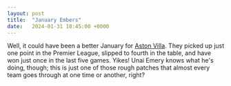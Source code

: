 ```yaml
---
layout: post
title:  "January Embers"
date:   2024-01-31 18:45:00 +0000
---
```


Well, it could have been a better January for [Aston Villa](https://www.avfc.co.uk/). They picked up just one point in the Premier League, slipped to fourth in the table, and have won just once in the last five games. Yikes! Unai Emery knows what he's doing, though; this is just one of those rough patches that almost every team goes through at one time or another, right?

